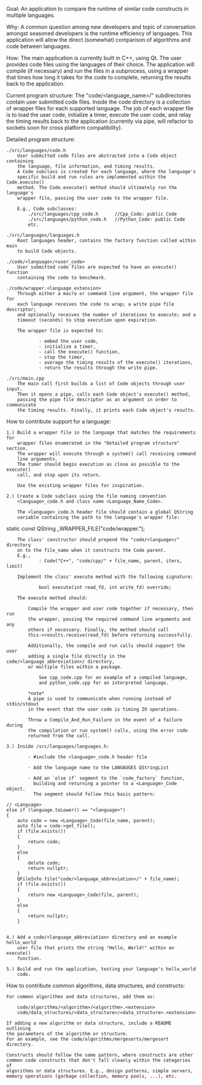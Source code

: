 Goal:
    An application to compare the runtime of similar code constructs in
    multiple languages.

Why:
    A common question among new developers and topic of conversation amongst 
    seasoned developers is the runtime efficiency of languages.
    This application will allow the direct (somewhat) comparison of algorithms
    and code between languages.

How:
    The main application is currently built in C++, using Qt.
    The user provides code files using the languages of their choice. The 
    application will compile (if necessary) and run the files in a subprocess, 
    using a wrapper that times how long it takes for the code to complete,
    returning the results back to the application.

Current program structure:
    The "code/<language_name>/" subdirectories contain user submitted code 
    files. Inside the code directory is a collection of wrapper files for each
    supported language. The job of each wrapper file is to load the user code,
    initialize a timer, execute the user code, and relay the timing results
    back to the application (currently via pipe, will refactor to sockets soon
    for cross platform compatibility).

Detailed program structure:

    ./src/languages/code.h 
        User submitted code files are abstracted into a Code object containing
        the language, file information, and timing results.
        A Code subclass is created for each language, where the language's
        specific build and run rules are implemented within the Code.execute()
        method. The Code.execute() method should ultimately run the language's
        wrapper file, passing the user code to the wrapper file.

        E.g., Code subclasses:
            ./src/languages/cpp_code.h      //Cpp_Code: public Code
            ./src/languages/python_code.h   //Python_Code: public Code
            etc.

    ./src/languages/languages.h
        Root languages header, contains the factory function called within main
        to build Code objects.

    ./code/<language>/<user_code>
        User submitted code files are expected to have an execute() function 
        containing the code to benchmark.

    ./code/wrapper.<language_extension>
        Through either a macro or command line argument, the wrapper file for
        each language receives the code to wrap; a write pipe file descriptor;
        and optionally receives the number of iterations to execute; and a 
        timeout (seconds) to stop execution upon expiration.

        The wrapper file is expected to:

                - embed the user code,
                - initialize a timer,
                - call the execute() function,
                - stop the timer,
                - average the timing results of the execute() iterations,
                - return the results through the write pipe.
    
    ./src/main.cpp
        The main call first builds a list of Code objects through user input.
        Then it opens a pipe, calls each Code object's execute() method,  
        passing the pipe file descriptor as an argument in order to communicate
        the timing results. Finally, it prints each Code object's results.


How to contribute support for a language:
    
    1.) Build a wrapper file in the language that matches the requirements for
        wrapper files enumerated in the "Detailed program structure" section.
        The wrapper will execute through a system() call receiving command
        line arguments.
        The timer should begin execution as close as possible to the execute()
        call, and stop upon its return.

        Use the existing wrapper files for inspiration.

    2.) Create a Code subclass using the file naming convention 
        <language>_code.h and class name <Language_Name_Code>.
        
        The <language>_code.h header file should contain a global QString
        variable containing the path to the language's wrapper file:


static const QString <LANGUAGE>_WRAPPER_FILE("code/wrapper.<extension>");


        The class' constructor should prepend the "code/<language>/" directory
        on to the file_name when it constructs the Code parent.
        E.g., 
                : Code("C++", "code/cpp/" + file_name, parent, iters, limit)
        
        Implement the class' execute method with the following signature:

                bool execute(int read_fd, int write_fd) override;

        The execute method should:

            Compile the wrapper and user code together if necessary, then run
            the wrapper, passing the required command line arguments and any
            others if necessary. Finally, the method should call
            this->results.receive(read_fd) before returning successfully.

            Additionally, the compile and run calls should support the user
            adding a single file directly in the code/<language_abbreviation>/ directory, 
            or multiple files within a package.

                See cpp_code.cpp for an example of a compiled language,
                and python_code.cpp for an interpreted language.

            *note*
            A pipe is used to communicate when running instead of stdin/stdout 
            in the event that the user code is timing IO operations.

            Throw a Compile_And_Run_Failure in the event of a failure during
            the compilation or run system() calls, using the error code
            returned from the call.

    3.) Inside /src/languages/languages.h:

            - #include the <language>_code.h header file
        
            - Add the language name to the LANGAUGES QStringList

            - Add an `else if` segment to the `code_factory` function,
              building and returning a pointer to a <Language>_Code object.
              The segment should follow this basic pattern:

    // <Language>
    else if (language.toLower() == "<language>")
    {
        auto code = new <Language>_Code(file_name, parent);
        auto file = code->get_file();
        if (file.exists())
        {
            return code;
        }
        else
        {
            delete code;
            return nullptr;
        }
        QFileInfo file("code/<language_abbreviation>/" + file_name);
        if (file.exists())
        {
            return new <Language>_Code(file, parent);
        }
        else
        {
            return nullptr;
        }

    
    4.) Add a code/<language_abbreviation> directory and an example hello_world
        user file that prints the string "Hello, World!" within an execute()
        function.

    5.) Build and run the application, testing your language's hello_world
        code.
            

How to contribute common algorithms, data structures, and constructs:

    For common algorithms and data structures, add them as:

        code/algorithms/<algorithm>/<algorithm>.<extension>
        code/data_structures/<data_structure>/<data_structure>.<extension>

    If adding a new algorithm or data structure, include a README outlining 
    the parameters of the algorithm or structure.
    For an example, see the code/algorithms/mergesorts/mergesort directory.

    Constructs should follow the same pattern, where constructs are other
    common code constructs that don't fall cleanly within the categories of
    algorithms or data structures. E.g., design patterns, simple servers,
    memory operations (garbage collection, memory pools, ...), etc.

